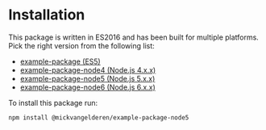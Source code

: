 # Installation

This package is written in ES2016 and has been built for multiple platforms. Pick the right version from the following list:

 * [example-package (ES5)](https://www.npmjs.com/package/@mickvangelderen/example-package)
 * [example-package-node4 (Node.js 4.x.x)](https://www.npmjs.com/package/@mickvangelderen/example-package-node4)
 * [example-package-node5 (Node.js 5.x.x)](https://www.npmjs.com/package/@mickvangelderen/example-package-node5)
 * [example-package-node6 (Node.js 6.x.x)](https://www.npmjs.com/package/@mickvangelderen/example-package-node6)

To install this package run:

```bash
npm install @mickvangelderen/example-package-node5
```
